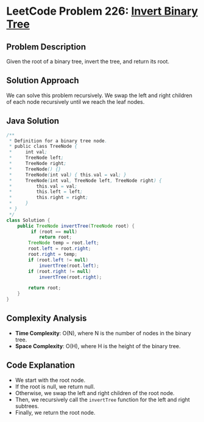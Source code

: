 # LeetCode Problem 226: [Invert Binary Tree](https://leetcode.com/problems/invert-binary-tree/)

## Problem Description

Given the root of a binary tree, invert the tree, and return its root.

## Solution Approach

We can solve this problem recursively. We swap the left and right children of each node recursively until we reach the leaf nodes.

## Java Solution

```java
/**
 * Definition for a binary tree node.
 * public class TreeNode {
 *     int val;
 *     TreeNode left;
 *     TreeNode right;
 *     TreeNode() {}
 *     TreeNode(int val) { this.val = val; }
 *     TreeNode(int val, TreeNode left, TreeNode right) {
 *         this.val = val;
 *         this.left = left;
 *         this.right = right;
 *     }
 * }
 */
class Solution {
    public TreeNode invertTree(TreeNode root) {
         if (root == null)
            return root;
        TreeNode temp = root.left;
        root.left = root.right;
        root.right = temp;
        if (root.left != null)
            invertTree(root.left);
        if (root.right != null)
            invertTree(root.right);

        return root;
    }
}
```

## Complexity Analysis

- **Time Complexity**: O(N), where N is the number of nodes in the binary tree.
- **Space Complexity**: O(H), where H is the height of the binary tree.

## Code Explanation

- We start with the root node.
- If the root is null, we return null.
- Otherwise, we swap the left and right children of the root node.
- Then, we recursively call the `invertTree` function for the left and right subtrees.
- Finally, we return the root node.
